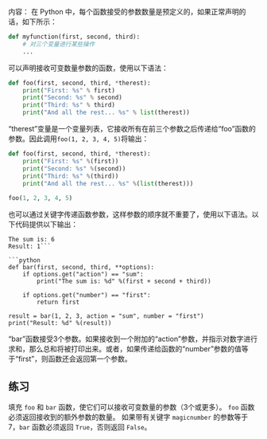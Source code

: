 内容：
在 Python 中，每个函数接受的参数数量是预定义的，如果正常声明的话，如下所示：

```python
def myfunction(first, second, third):
    # 对三个变量进行某些操作
    ...
```

可以声明接收可变数量参数的函数，使用以下语法：

```python
def foo(first, second, third, *therest):
    print("First: %s" % first)
    print("Second: %s" % second)
    print("Third: %s" % third)
    print("And all the rest... %s" % list(therest))
```

“therest”变量是一个变量列表，它接收所有在前三个参数之后传递给“foo”函数的参数。因此调用`foo(1, 2, 3, 4, 5)`将输出：

```python
def foo(first, second, third, *therest):
    print("First: %s" %(first))
    print("Second: %s" %(second))
    print("Third: %s" %(third))
    print("And all the rest... %s" %(list(therest)))
    
foo(1, 2, 3, 4, 5)
```

也可以通过关键字传递函数参数，这样参数的顺序就不重要了，使用以下语法。以下代码提供以下输出：
```输出：
The sum is: 6
Result: 1```

```python
def bar(first, second, third, **options):
    if options.get("action") == "sum":
        print("The sum is: %d" %(first + second + third))

    if options.get("number") == "first":
        return first

result = bar(1, 2, 3, action = "sum", number = "first")
print("Result: %d" %(result))
```

“bar”函数接受3个参数。如果接收到一个附加的“action”参数，并指示对数字进行求和，那么总和将被打印出来。或者，如果传递给函数的“number”参数的值等于“first”，则函数还会返回第一个参数。

练习
--------

填充 `foo` 和 `bar` 函数，使它们可以接收可变数量的参数（3个或更多）。
`foo` 函数必须返回接收到的额外参数的数量。
如果带有关键字 `magicnumber` 的参数等于7，`bar` 函数必须返回 `True`，否则返回 `False`。